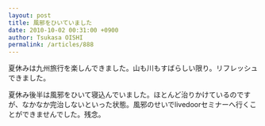 ```yaml
---
layout: post
title: 風邪をひいていました
date: 2010-10-02 00:31:00 +0900
author: Tsukasa OISHI
permalink: /articles/888
---
```



夏休みは九州旅行を楽しんできました。山も川もすばらしい限り。リフレッシュできました。  

夏休み後半は風邪をひいて寝込んでいました。ほとんど治りかけているのですが、なかなか完治しないといった状態。風邪のせいでlivedoorセミナーへ行くことができませんでした。残念。  

